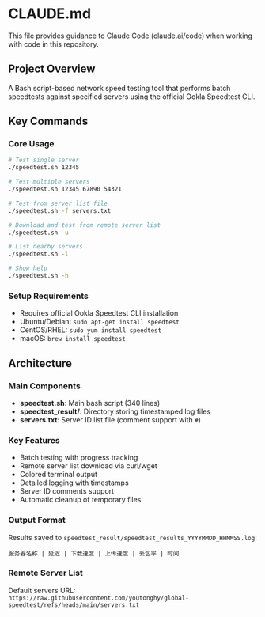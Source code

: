# CLAUDE.md

This file provides guidance to Claude Code (claude.ai/code) when working with code in this repository.

## Project Overview

A Bash script-based network speed testing tool that performs batch speedtests against specified servers using the official Ookla Speedtest CLI.

## Key Commands

### Core Usage
```bash
# Test single server
./speedtest.sh 12345

# Test multiple servers
./speedtest.sh 12345 67890 54321

# Test from server list file
./speedtest.sh -f servers.txt

# Download and test from remote server list
./speedtest.sh -u

# List nearby servers
./speedtest.sh -l

# Show help
./speedtest.sh -h
```

### Setup Requirements
- Requires official Ookla Speedtest CLI installation
- Ubuntu/Debian: `sudo apt-get install speedtest`
- CentOS/RHEL: `sudo yum install speedtest`
- macOS: `brew install speedtest`

## Architecture

### Main Components
- **speedtest.sh**: Main bash script (340 lines)
- **speedtest_result/**: Directory storing timestamped log files
- **servers.txt**: Server ID list file (comment support with `#`)

### Key Features
- Batch testing with progress tracking
- Remote server list download via curl/wget
- Colored terminal output
- Detailed logging with timestamps
- Server ID comments support
- Automatic cleanup of temporary files

### Output Format
Results saved to `speedtest_result/speedtest_results_YYYYMMDD_HHMMSS.log`:
```
服务器名称 | 延迟 | 下载速度 | 上传速度 | 丢包率 | 时间
```

### Remote Server List
Default servers URL: `https://raw.githubusercontent.com/youtonghy/global-speedtest/refs/heads/main/servers.txt`